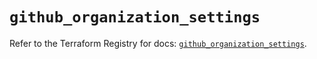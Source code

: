 # `github_organization_settings`

Refer to the Terraform Registry for docs: [`github_organization_settings`](https://registry.terraform.io/providers/integrations/github/6.2.1/docs/resources/organization_settings).
